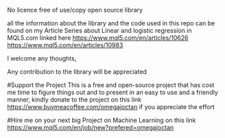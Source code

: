 No licence free of use/copy open source library

all the information about the library and the code used in this repo can be found on my Article Series about Linear and logistic regression in MQL5.com linked here
https://www.mql5.com/en/articles/10626
https://www.mql5.com/en/articles/10983

I welcome any thoughts, 

Any contribution to the library will be appreciated 

#Support the Project
This is a free and open-source project that has cost me time to figure things out and to present in an easy to use and a friendly manner, kindly donate to the project on this link https://www.buymeacoffee.com/omegajoctan if you appreciate the effort

#Hire me on your next big Project on Machine Learning
on this link
https://www.mql5.com/en/job/new?prefered=omegajoctan